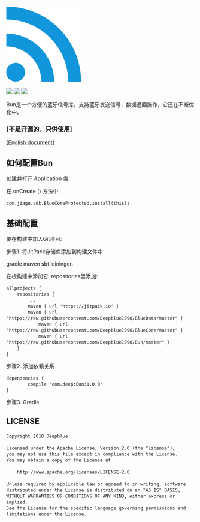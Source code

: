 ![Image text](https://raw.githubusercontent.com/Deepblue1996/Bun/master/tool/ic_bluetooth.png)

<a href="http://developer.android.com/index.html"><img src="https://img.shields.io/badge/platform-android-green.svg"></a>
[![](https://jitpack.io/v/Deepblue1996/Bun.svg)](https://jitpack.io/#Deepblue1996/Bun)
<a href="https://www.apache.org/licenses/LICENSE-2.0"><img src="https://img.shields.io/badge/license-apache-green.svg"></a>

Bun是一个方便的蓝牙信号库，支持蓝牙发送信号，数据返回操作，它还在不断优化中。

### [不是开源的，只供使用]

[[English document]](https://github.com/Deepblue1996/Bun/blob/master/README.md)

## 如何配置Bun

创建并打开 Application 类,

在 onCreate () 方法中:

<pre><code>com.jiagu.sdk.BlueCoreProtected.install(this);
</code></pre>

## 基础配置

要在构建中加入Git项目:

步骤1. 将JitPack存储库添加到构建文件中

gradle
maven
sbt
leiningen

在根构建中添加它, repositories里添加:

	allprojects {
		repositories {
			...
			maven { url 'https://jitpack.io' }
      		maven { url "https://raw.githubusercontent.com/Deepblue1996/BlueData/master" }
        		maven { url "https://raw.githubusercontent.com/Deepblue1996/BlueCore/master" }
        		maven { url "https://raw.githubusercontent.com/Deepblue1996/Bun/master" }
		}
	}

步骤2. 添加依赖关系

	dependencies {
	        compile 'com.deep:Bun:1.0.0'
	}

步骤3. Gradle

## LICENSE

<pre><code>Copyright 2018 Deepblue

Licensed under the Apache License, Version 2.0 (the "License");
you may not use this file except in compliance with the License.
You may obtain a copy of the License at

    http://www.apache.org/licenses/LICENSE-2.0

Unless required by applicable law or agreed to in writing, software
distributed under the License is distributed on an "AS IS" BASIS,
WITHOUT WARRANTIES OR CONDITIONS OF ANY KIND, either express or implied.
See the License for the specific language governing permissions and
limitations under the License.
</code></pre>
